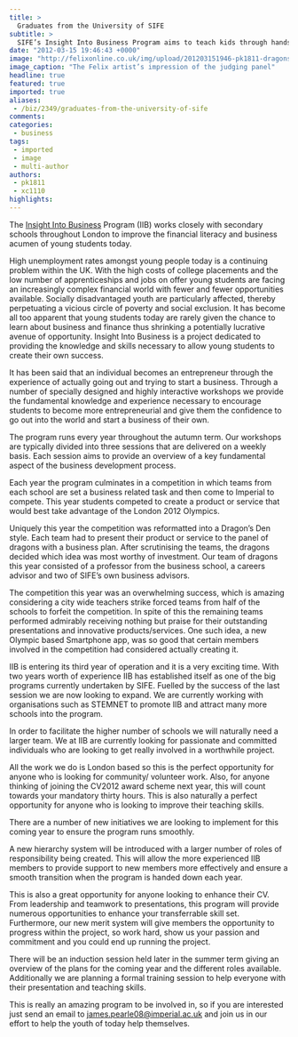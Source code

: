 ```yaml
---
title: >
  Graduates from the University of SIFE
subtitle: >
  SIFE’s Insight Into Business Program aims to teach kids through hands-on experience writes Michael Xiao
date: "2012-03-15 19:46:43 +0000"
image: "http://felixonline.co.uk/img/upload/201203151946-pk1811-dragons-den.jpg"
image_caption: "The Felix artist’s impression of the judging panel"
headline: true
featured: true
imported: true
aliases:
 - /biz/2349/graduates-from-the-university-of-sife
comments:
categories:
 - business
tags:
 - imported
 - image
 - multi-author
authors:
 - pk1811
 - xc1110
highlights:
---
```


The [Insight Into Business](http://www.sifeuk.org/index.html?mod=universities&id=7) Program (IIB) works closely with secondary schools throughout London to improve the financial literacy and business acumen of young students today.

High unemployment rates amongst young people today is a continuing problem within the UK. With the high costs of college placements and the low number of apprenticeships and jobs on offer young students are facing an increasingly complex financial world with fewer and fewer opportunities available. Socially disadvantaged youth are particularly affected, thereby perpetuating a vicious circle of poverty and social exclusion. It has become all too apparent that young students today are rarely given the chance to learn about business and finance thus shrinking a potentially lucrative avenue of opportunity. Insight Into Business is a project dedicated to providing the knowledge and skills necessary to allow young students to create their own success.

It has been said that an individual becomes an entrepreneur through the experience of actually going out and trying to start a business. Through a number of specially designed and highly interactive workshops we provide the fundamental knowledge and experience necessary to encourage students to become more entrepreneurial and give them the confidence to go out into the world and start a business of their own.

The program runs every year throughout the autumn term. Our workshops are typically divided into three sessions that are delivered on a weekly basis. Each session aims to provide an overview of a key fundamental aspect of the business development process.

Each year the program culminates in a competition in which teams from each school are set a business related task and then come to Imperial to compete. This year students competed to create a product or service that would best take advantage of the London 2012 Olympics.

Uniquely this year the competition was reformatted into a Dragon’s Den style. Each team had to present their product or service to the panel of dragons with a business plan. After scrutinising the teams, the dragons decided which idea was most worthy of investment. Our team of dragons this year consisted of a professor from the business school, a careers advisor and two of SIFE’s own business advisors.

The competition this year was an overwhelming success, which is amazing considering a city wide teachers strike forced teams from half of the schools to forfeit the competition. In spite of this the remaining teams performed admirably receiving nothing but praise for their outstanding presentations and innovative products/services. One such idea, a new Olympic based Smartphone app, was so good that certain members involved in the competition had considered actually creating it.

IIB is entering its third year of operation and it is a very exciting time. With two years worth of experience IIB has established itself as one of the big programs currently undertaken by SIFE. Fuelled by the success of the last session we are now looking to expand. We are currently working with organisations such as STEMNET to promote IIB and attract many more schools into the program.

In order to facilitate the higher number of schools we will naturally need a larger team. We at IIB are currently looking for passionate and committed individuals who are looking to get really involved in a worthwhile project.

All the work we do is London based so this is the perfect opportunity for anyone who is looking for community/ volunteer work. Also, for anyone thinking of joining the CV2012 award scheme next year, this will count towards your mandatory thirty hours. This is also naturally a perfect opportunity for anyone who is looking to improve their teaching skills.

There are a number of new initiatives we are looking to implement for this coming year to ensure the program runs smoothly.

A new hierarchy system will be introduced with a larger number of roles of responsibility being created. This will allow the more experienced IIB members to provide support to new members more effectively and ensure a smooth transition when the program is handed down each year.

This is also a great opportunity for anyone looking to enhance their CV. From leadership and teamwork to presentations, this program will provide numerous opportunities to enhance your transferrable skill set. Furthermore, our new merit system will give members the opportunity to progress within the project, so work hard, show us your passion and commitment and you could end up running the project.

There will be an induction session held later in the summer term giving an overview of the plans for the coming year and the different roles available. Additionally we are planning a formal training session to help everyone with their presentation and teaching skills.

This is really an amazing program to be involved in, so if you are interested just send an email to [james.pearle08@imperial.ac.uk](mailto:james.pearle08@imperial.ac.uk) and join us in our effort to help the youth of today help themselves.
